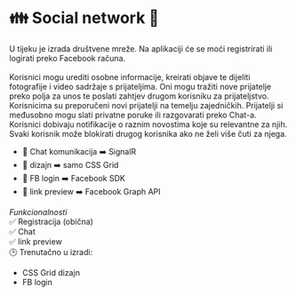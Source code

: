 # :family: Social network :blue_heart:

U tijeku je izrada društvene mreže. Na aplikaciji će se moći registrirati ili logirati preko Facebook računa.\
</br>
Korisnici mogu urediti osobne informacije, kreirati objave te dijeliti fotografije i video sadržaje s prijateljima. Oni mogu tražiti nove prijatelje preko polja za unos te poslati zahtjev drugom korisniku za prijateljstvo.
Korisnicima su preporučeni novi prijatelji na temelju zajedničkih.
Prijatelji si međusobno mogu slati privatne poruke ili razgovarati preko Chat-a.
Korisnici dobivaju notifikacije o raznim novostima koje su relevantne za njih.
Svaki korisnik može blokirati drugog korisnika ako ne želi više čuti za njega.
</br>

* :speech_balloon: Chat komunikacija :arrow_right: SignalR
* :art: dizajn :arrow_right: samo CSS Grid
* :key: FB login :arrow_right: Facebook SDK 
* :cinema: link preview :arrow_right: Facebook Graph API


*Funkcionalnosti*\
:white_check_mark: Registracija (obična)\
:white_check_mark: Chat\
:white_check_mark: link preview
</br>
:clock3: Trenutačno u izradi:
* CSS Grid dizajn
* FB login

